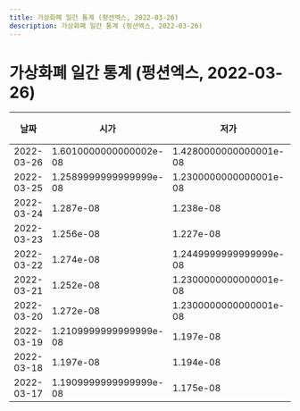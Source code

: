```yaml
---
title: 가상화폐 일간 통계 (펑션엑스, 2022-03-26)
description: 가상화폐 일간 통계 (펑션엑스, 2022-03-26)
---
```


가상화폐 일간 통계 (펑션엑스, 2022-03-26)
===

|날짜|시가|저가|고가|종가|비고|
|--|--|--|--|--|--|
|2022-03-26|1.6010000000000002e-08|1.4280000000000001e-08|1.623e-08|1.491e-08|    |
|2022-03-25|1.2589999999999999e-08|1.2300000000000001e-08|1.7989999999999998e-08|1.586e-08|    |
|2022-03-24|1.287e-08|1.238e-08|1.31e-08|1.26e-08|    |
|2022-03-23|1.256e-08|1.227e-08|1.356e-08|1.308e-08|    |
|2022-03-22|1.274e-08|1.2449999999999999e-08|1.326e-08|1.256e-08|    |
|2022-03-21|1.252e-08|1.2300000000000001e-08|1.513e-08|1.2799999999999999e-08|    |
|2022-03-20|1.272e-08|1.2300000000000001e-08|1.276e-08|1.236e-08|    |
|2022-03-19|1.2109999999999999e-08|1.197e-08|1.2850000000000001e-08|1.272e-08|    |
|2022-03-18|1.197e-08|1.194e-08|1.375e-08|1.2119999999999999e-08|    |
|2022-03-17|1.1909999999999999e-08|1.175e-08|1.242e-08|1.197e-08|    |
